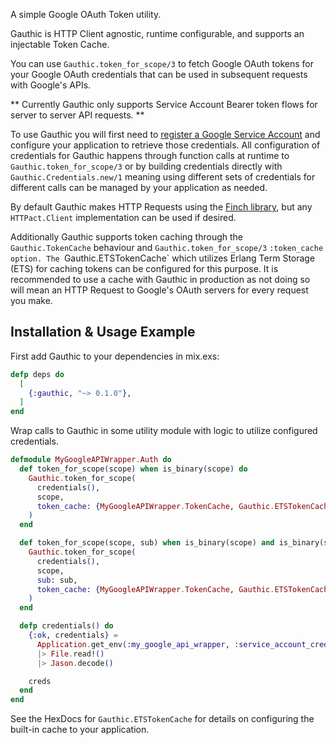 <!-- MDOC !-->

A simple Google OAuth Token utility.

Gauthic is HTTP Client agnostic, runtime configurable, and supports an injectable Token Cache.

You can use `Gauthic.token_for_scope/3` to fetch Google OAuth tokens for your Google OAuth credentials that can be used in subsequent
  requests with Google's APIs.

** Currently Gauthic only supports Service Account Bearer token flows for server to server API requests. **

To use Gauthic you will first need to [register a Google Service Account](https://developers.google.com/identity/protocols/oauth2/service-account#httprest)
  and configure your application to retrieve those credentials. All configuration of credentials for Gauthic happens through function calls
  at runtime to `Gauthic.token_for_scope/3` or by building credentials directly with `Gauthic.Credentials.new/1` meaning using different sets
  of credentials for different calls can be managed by your application as needed.

By default Gauthic makes HTTP Requests using the [Finch library](https://github.com/keathley/finch), but any `HTTPact.Client` implementation
  can be used if desired.

Additionally Gauthic supports token caching through the `Gauthic.TokenCache` behaviour and `Gauthic.token_for_scope/3` `:token_cache option.
  The `Gauthic.ETSTokenCache` which utilizes Erlang Term Storage (ETS) for caching tokens can be configured for this purpose.
  It is recommended to use a cache with Gauthic in production as not doing so will mean an HTTP Request to Google's OAuth servers for every request you make.

  ## Installation & Usage Example

  First add Gauthic to your dependencies in mix.exs:

  ```elixir
  defp deps do
    [
      {:gauthic, "~> 0.1.0"},
    ]
  end
  ```

  Wrap calls to Gauthic in some utility module with logic to utilize configured credentials.

  ```elixir
  defmodule MyGoogleAPIWrapper.Auth do
    def token_for_scope(scope) when is_binary(scope) do
      Gauthic.token_for_scope(
        credentials(),
        scope,
        token_cache: {MyGoogleAPIWrapper.TokenCache, Gauthic.ETSTokenCache}
      )
    end

    def token_for_scope(scope, sub) when is_binary(scope) and is_binary(sub) do
      Gauthic.token_for_scope(
        credentials(),
        scope,
        sub: sub,
        token_cache: {MyGoogleAPIWrapper.TokenCache, Gauthic.ETSTokenCache}
      )
    end

    defp credentials() do
      {:ok, credentials} =
        Application.get_env(:my_google_api_wrapper, :service_account_credentials)
        |> File.read!()
        |> Jason.decode()

      creds
    end
  end
  ```

  See the HexDocs for `Gauthic.ETSTokenCache` for details on configuring the built-in cache to your application.